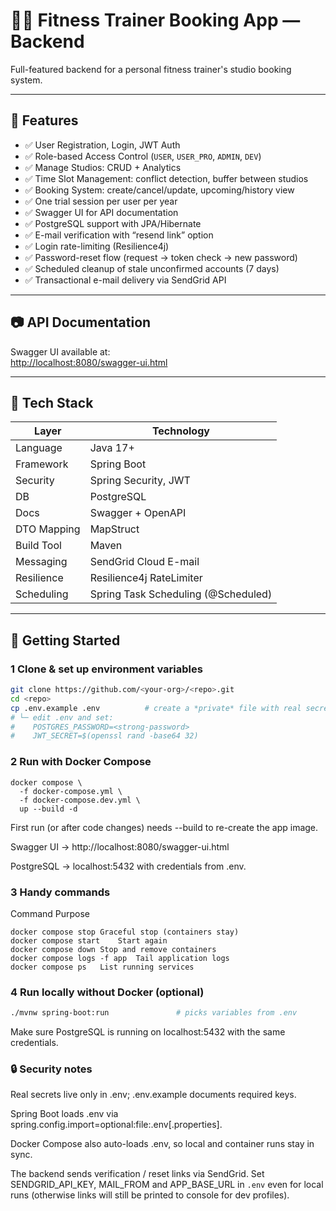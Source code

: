 # 🏋️‍♂️ Fitness Trainer Booking App — Backend

Full-featured backend for a personal fitness trainer's studio booking system.

---

## 🚀 Features

- ✅ User Registration, Login, JWT Auth
- ✅ Role-based Access Control (`USER`, `USER_PRO`, `ADMIN`, `DEV`)
- ✅ Manage Studios: CRUD + Analytics
- ✅ Time Slot Management: conflict detection, buffer between studios
- ✅ Booking System: create/cancel/update, upcoming/history view
- ✅ One trial session per user per year
- ✅ Swagger UI for API documentation
- ✅ PostgreSQL support with JPA/Hibernate
- ✅ E-mail verification with “resend link” option
- ✅ Login rate-limiting (Resilience4j)
- ✅ Password-reset flow (request → token check → new password)
- ✅ Scheduled cleanup of stale unconfirmed accounts (7 days)
- ✅ Transactional e-mail delivery via SendGrid API

---

## 📷 API Documentation

Swagger UI available at:  
[http://localhost:8080/swagger-ui.html](http://localhost:8080/swagger-ui.html)

---

## 🧰 Tech Stack

| Layer            | Technology                     |
|------------------|--------------------------------|
| Language         | Java 17+                       |
| Framework        | Spring Boot                    |
| Security         | Spring Security, JWT           |
| DB               | PostgreSQL                     |
| Docs             | Swagger + OpenAPI              |
| DTO Mapping      | MapStruct                      |
| Build Tool       | Maven                          |
| Messaging        | SendGrid Cloud E-mail          |
| Resilience       | Resilience4j RateLimiter       |
| Scheduling       | Spring Task Scheduling (@Scheduled) |
---
## 🚀 Getting Started

### 1  Clone & set up environment variables

```bash
git clone https://github.com/<your-org>/<repo>.git
cd <repo>
cp .env.example .env          # create a *private* file with real secrets
# └─ edit .env and set:
#    POSTGRES_PASSWORD=<strong-password>
#    JWT_SECRET=$(openssl rand -base64 32)
```
### 2 Run with Docker Compose
```
docker compose \
  -f docker-compose.yml \
  -f docker-compose.dev.yml \
  up --build -d
  ```
First run (or after code changes) needs --build to re-create the app image.

Swagger UI → http://localhost:8080/swagger-ui.html

PostgreSQL → localhost:5432 with credentials from .env.
### 3 Handy commands
Command	Purpose
```
docker compose stop	Graceful stop (containers stay)
docker compose start	Start again
docker compose down	Stop and remove containers
docker compose logs -f app	Tail application logs
docker compose ps	List running services
```
### 4 Run locally without Docker (optional)
```bash
./mvnw spring-boot:run               # picks variables from .env
```
Make sure PostgreSQL is running on localhost:5432 with the same credentials.

### 🔒 Security notes
Real secrets live only in .env; .env.example documents required keys.

Spring Boot loads .env via
spring.config.import=optional:file:.env[.properties].

Docker Compose also auto-loads .env, so local and container runs stay in sync.

The backend sends verification / reset links via SendGrid.
Set SENDGRID_API_KEY, MAIL_FROM and APP_BASE_URL in `.env` even for local runs
(otherwise links will still be printed to console for dev profiles).